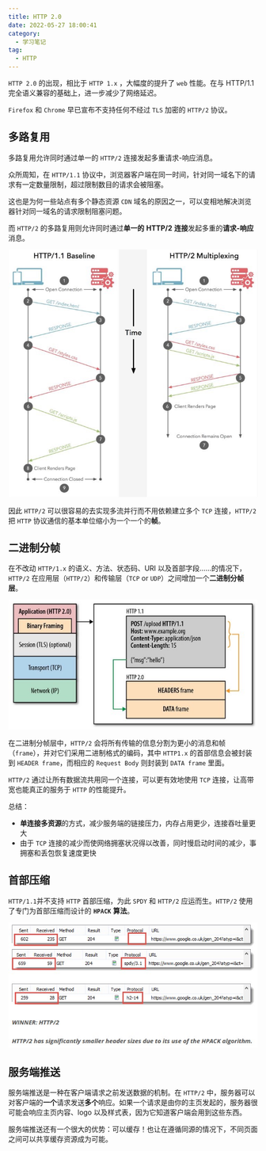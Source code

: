 ```yaml
---
title: HTTP 2.0
date: 2022-05-27 18:00:41
category:
  - 学习笔记
tag:
  - HTTP
---
```


`HTTP 2.0` 的出现，相比于 `HTTP 1.x` ，大幅度的提升了 `web` 性能。在与 HTTP/1.1 完全语义兼容的基础上，进一步减少了网络延迟。

`Firefox` 和 `Chrome` 早已宣布不支持任何不经过 `TLS` 加密的 `HTTP/2` 协议。

## 多路复用

多路复用允许同时通过单一的 `HTTP/2` 连接发起多重请求-响应消息。

众所周知，在 `HTTP/1.1` 协议中，浏览器客户端在同一时间，针对同一域名下的请求有一定数量限制，超过限制数目的请求会被阻塞。

这也是为何一些站点有多个静态资源 `CDN` 域名的原因之一，可以变相地解决浏览器针对同一域名的请求限制阻塞问题。

而 `HTTP/2` 的多路复用则允许同时通过**单一的** **HTTP/2** **连接**发起多重的**请求-响应**消息。

![image-20220527180211375](./img/image-20220527180211375.png)

因此 `HTTP/2` 可以很容易的去实现多流并行而不用依赖建立多个 `TCP` 连接，`HTTP/2` 把 `HTTP` 协议通信的基本单位缩小为一个一个的**帧**。

## 二进制分帧

在不改动 `HTTP/1.x` 的语义、方法、状态码、URI 以及首部字段……的情况下，`HTTP/2` 在应用层（`HTTP/2`）和传输层（`TCP` or `UDP`）之间增加一个**二进制分帧层**。

![image-20220527181454485](./img/image-20220527181454485.png)

在二进制分帧层中，`HTTP/2` 会将所有传输的信息分割为更小的消息和帧（`frame`），并对它们采用二进制格式的编码，其中 `HTTP1.x` 的首部信息会被封装到 `HEADER frame`，而相应的 `Request Body` 则封装到 `DATA frame` 里面。

`HTTP/2` 通过让所有数据流共用同一个连接，可以更有效地使用 `TCP` 连接，让高带宽也能真正的服务于 `HTTP` 的性能提升。

总结：

- **单连接多资源**的方式，减少服务端的链接压力，内存占用更少，连接吞吐量更大
- 由于 `TCP` 连接的减少而使网络拥塞状况得以改善，同时慢启动时间的减少，事拥塞和丢包恢复速度更快

## 首部压缩

`HTTP/1.1`并不支持 `HTTP` 首部压缩，为此 `SPDY` 和 `HTTP/2` 应运而生。`HTTP/2` 使用了专门为首部压缩而设计的 **`HPACK`** **算法**。

![image-20220527181554326](./img/image-20220527181554326.png)

## 服务端推送

服务端推送是一种在客户端请求之前发送数据的机制。在 `HTTP/2` 中，服务器可以对客户端的**一个**请求发送**多个**响应。如果一个请求是由你的主页发起的，服务器很可能会响应主页内容、logo 以及样式表，因为它知道客户端会用到这些东西。

服务端推送还有一个很大的优势：可以缓存！也让在遵循同源的情况下，不同页面之间可以共享缓存资源成为可能。
